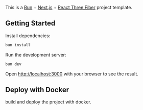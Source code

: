 This is a [Bun](https://bun.sh/) + [Next.js](https://nextjs.org) + [React Three Fiber](https://github.com/pmndrs/react-three-fiber) project template.

## Getting Started

Install dependencies:

```bash
bun install
```

Run the development server:

```bash
bun dev
```

Open [http://localhost:3000](http://localhost:3000) with your browser to see the result.

## Deploy with Docker

build and deploy the project with docker.
